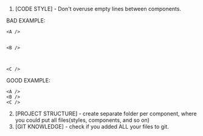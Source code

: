 1. [CODE STYLE] - Don't overuse empty lines between components.

BAD EXAMPLE:
```
<A />


<B />



<C />
```

GOOD EXAMPLE:
```
<A />
<B />
<C />
```

2. [PROJECT STRUCTURE] - create separate folder per component, where you could put all files(styles, components, and so on)
3. [GIT KNOWLEDGE] - check if you added ALL your files to git.

